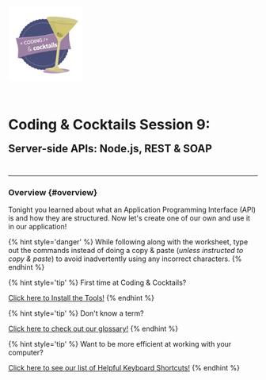<div>
    <img src="/assets/images/logo.png" style="float: left; margin: 0px 15px 15px 0px; height:150px;">
    <h1 style="display:inline-block;margin-top:2em;">Coding &amp; Cocktails Session 9:</h1>
    <h2 style="margin-top:0;margin-bottom:2em;">Server-side APIs: Node.js, REST & SOAP</h2>
</div>
<hr>

### Overview {#overview}
Tonight you learned about what an Application Programming Interface (API) is and how they are structured.  Now let's create one of our own and use it in our application!

{% hint style='danger' %}
While following along with the worksheet, type out the commands instead of doing a copy & paste (_unless instructed to copy & paste_) to avoid inadvertently using any incorrect characters.
{% endhint %}

{% hint style='tip' %}
First time at Coding & Cocktails? 

[Click here to Install the Tools!](http://bit.ly/CnCTheTools)
{% endhint %}

{% hint style='tip' %}
Don't know a term? 

[Click here to check out our glossary!](http://bit.ly/CnCgloss)
{% endhint %}

{% hint style='tip' %}
Want to be more efficient at working with your computer?

[Click here to see our list of Helpful Keyboard Shortcuts!](/reference-helpful-keyboard-shortcuts.md)
{% endhint %}

